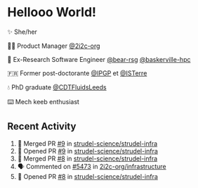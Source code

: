 # Hellooo World!

✨ She/her

👩‍💻 Product Manager [@2i2c-org](https://2i2c.org/)

🐻 Ex-Research Software Engineer [@bear-rsg](https://github.com/bear-rsg) [@baskerville-hpc](https://github.com/baskerville-hpc) 

🇫🇷 Former post-doctorante [@IPGP](https://github.com/IPGP) et [@ISTerre](https://www.isterre.fr/) 

💧 PhD graduate [@CDTFluidsLeeds](https://fluid-dynamics.leeds.ac.uk/) 

⌨️ Mech keeb enthusiast 

## Recent Activity 

<!--START_SECTION:activity-->
1. 🎉 Merged PR [#9](https://github.com/strudel-science/strudel-infra/pull/9) in [strudel-science/strudel-infra](https://github.com/strudel-science/strudel-infra)
2. 💪 Opened PR [#9](https://github.com/strudel-science/strudel-infra/pull/9) in [strudel-science/strudel-infra](https://github.com/strudel-science/strudel-infra)
3. 🎉 Merged PR [#8](https://github.com/strudel-science/strudel-infra/pull/8) in [strudel-science/strudel-infra](https://github.com/strudel-science/strudel-infra)
4. 🗣 Commented on [#5473](https://github.com/2i2c-org/infrastructure/issues/5473#issuecomment-2678847324) in [2i2c-org/infrastructure](https://github.com/2i2c-org/infrastructure)
5. 💪 Opened PR [#8](https://github.com/strudel-science/strudel-infra/pull/8) in [strudel-science/strudel-infra](https://github.com/strudel-science/strudel-infra)
<!--END_SECTION:activity-->
